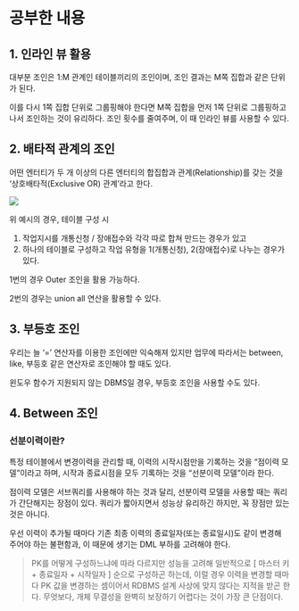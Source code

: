 # 공부한 내용

## 1. 인라인 뷰 활용

대부분 조인은 1:M 관계인 테이블끼리의 조인이며, 조인 결과는 M쪽 집합과 같은 단위가 된다.

이를 다시 1쪽 집합 단위로 그룹핑해야 한다면 M쪽 집합을 먼저 1쪽 단위로 그룹핑하고 나서 조인하는 것이 유리하다. 조인 횟수를 줄여주며, 이 때 인라인 뷰를 사용할 수 있다.

## 2. 배타적 관계의 조인

어떤 엔터티가 두 개 이상의 다른 엔터티의 합집합과 관계(Relationship)를 갖는 것을 ‘상호배타적(Exclusive OR) 관계’라고 한다.

![](https://dataonair.or.kr/publishing/img/knowledge/SQL_362.jpg)

위 예시의 경우, 테이블 구성 시

1. 작업지시를 개통신청 / 장애접수와 각각 따로 합쳐 만드는 경우가 있고
2. 하나의 테이블로 구성하고 작업 유형을 1(개통신청), 2(장애접수)로 나누는 경우가 있다.

1번의 경우 Outer 조인을 활용 가능하다.

2번의 경우는 union all 연산을 활용할 수 있다.

## 3. 부등호 조인

우리는 늘 ‘=’ 연산자를 이용한 조인에만 익숙해져 있지만 업무에 따라서는 between, like, 부등호 같은 연산자로 조인해야 할 때도 있다.

윈도우 함수가 지원되지 않는 DBMS일 경우, 부등호 조인을 사용할 수도 있다.

## 4. Between 조인

### 선분이력이란?

특정 테이블에서 변경이력을 관리할 때, 이력의 시작시점만을 기록하는 것을 “점이력 모델”이라고 하며, 시작과 종료시점을 모두 기록하는 것을 “선분이력 모델”이라 한다.

점이력 모델은 서브쿼리를 사용해야 하는 것과 달리, 선분이력 모델을 사용할 때는 쿼리가 간단해지는 장점이 있다. 쿼리가 짧아지면서 성능상 유리하긴 하지만, 꼭 장점만 있는 것은 아니다.

우선 이력이 추가될 때마다 기존 최종 이력의 종료일자(또는 종료일시)도 같이 변경해 주어야 하는 불편함과, 이 때문에 생기는 DML 부하를 고려해야 한다.

> PK를 어떻게 구성하느냐에 따라 다르지만 성능을 고려해 일반적으로 [ 마스터 키 + 종료일자 + 시작일자 ] 순으로 구성하곤 하는데, 이럴 경우 이력을 변경할 때마다 PK 값을 변경하는 셈이어서 RDBMS 설계 사상에 맞지 않다는 지적을 받곤 한다. 무엇보다, 개체 무결성을 완벽히 보장하기 어렵다는 것이 가장 큰 단점이다.
>










